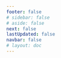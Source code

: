 ```yaml
---
footer: false
# sidebar: false
# aside: false
next: false
lastUpdated: false
navbar: false
# layout: doc
---
```


<script setup>
const chatPrompts = [
  // Бізнес-послуги (перший блок)
  { id: "1", text: "Реєстрація компанії в ОАЕ", category: "business" },
  { id: "2", text: "Створення Mainland компанії", category: "business" },
  { id: "3", text: "Реєстрація компанії у Free Zone", category: "business" },
  { id: "4", text: "Створення офшорної компанії", category: "business" },
  { id: "5", text: "Фріланс віза в ОАЕ", category: "business" },
  { id: "6", text: "Бізнес-ліцензія в Дубаї", category: "business" },
  { id: "7", text: "Вимоги до торгової ліцензії в ОАЕ", category: "business" },
  { id: "23", text: "Створення бізнесу в ОАЕ", category: "business" },
  { id: "24", text: "Вільні економічні зони Дубая", category: "business" },
  { id: "25", text: "Реєстрація компанії в ОАЕ", category: "business" },
  { id: "26", text: "Фріланс віза в ОАЕ", category: "business" },
  
  // Візи та імміграція
  { id: "8", text: "Подання на Golden Visa в ОАЕ", category: "visa" },
  { id: "9", text: "Робоча віза в ОАЕ", category: "visa" },
  { id: "10", text: "Спонсорство сімейної візи в ОАЕ", category: "visa" },
  { id: "11", text: "Вимоги до медичного тесту для візи", category: "visa" },
  { id: "12", text: "Процес отримання резидентської візи в ОАЕ", category: "visa" },
  { id: "27", text: "Візові вимоги ОАЕ", category: "visa" },
  
  // Юридичні та документи
  { id: "13", text: "Подання на Emirates ID", category: "legal" },
  { id: "14", text: "Легалізація документів в ОАЕ", category: "legal" },
  { id: "15", text: "Довіреність в ОАЕ", category: "legal" },
  { id: "16", text: "Перевірка бізнес-контрактів в ОАЕ", category: "legal" },
  { id: "40", text: "Продовження Emirates ID", category: "legal" },
  
  // Фінансові послуги
  { id: "17", text: "Корпоративний банківський рахунок в ОАЕ", category: "finance" },
  { id: "18", text: "Реєстрація податків (ПДВ) в ОАЕ", category: "finance" },
  { id: "19", text: "Бухгалтерські послуги в ОАЕ", category: "finance" },
  { id: "20", text: "Економічні нормативи в ОАЕ", category: "finance" },
  { id: "41", text: "Банківські послуги в ОАЕ", category: "finance" },
  
  // Нерухомість та послуги
  { id: "21", text: "Інвестиції в нерухомість ОАЕ", category: "property" },
  { id: "22", text: "Оренда офісів в Дубаї", category: "property" },

  // Охорона здоров'я
  { id: "47", text: "Медичне страхування в ОАЕ", category: "healthcare" },
  { id: "48", text: "Найкращі лікарні Дубая", category: "healthcare" },
  { id: "49", text: "Медичний огляд в ОАЕ", category: "healthcare" },
  
  // Туризм та розваги (в кінці)
  { id: "28", text: "Туристичні пам'ятки Дубая", category: "travel" },
  { id: "29", text: "Expo City Dubai", category: "attractions" },
  { id: "30", text: "Квитки в Dubai Frame", category: "attractions" },
  { id: "31", text: "Квитки в Burj Khalifa", category: "attractions" },
  { id: "32", text: "Museum of the Future", category: "attractions" },
  { id: "33", text: "Abu Dhabi Louvre", category: "attractions" },
  { id: "34", text: "Ferrari World Abu Dhabi", category: "attractions" },
  { id: "35", text: "Шопінг в Dubai Mall", category: "shopping" },
]
</script>

<AIChat :prompts="chatPrompts" />
